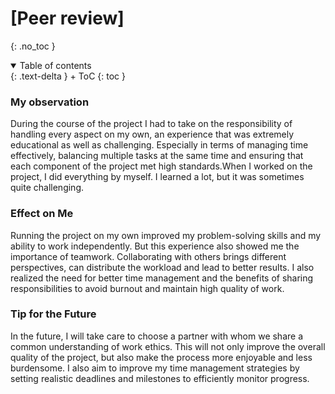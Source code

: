 # [Peer review]
{: .no_toc }

<details open markdown="block">
{: .text-delta }
<summary>Table of contents</summary>
+ ToC
{: toc }
</details>



### My observation

During the course of the project I had to take on the responsibility of handling every aspect on my own, an experience that was extremely educational as well as challenging. Especially in terms of managing time effectively, balancing multiple tasks at the same time and ensuring that each component of the project met high standards.When I worked on the project, I did everything by myself. I learned a lot, but it was sometimes quite challenging. 

### Effect on Me
Running the project on my own improved my problem-solving skills and my ability to work independently. But this experience also showed me the importance of teamwork. Collaborating with others brings different perspectives, can distribute the workload and lead to better results. I also realized the need for better time management and the benefits of sharing responsibilities to avoid burnout and maintain high quality of work.

### Tip for the Future
In the future, I will take care to choose a partner with whom we share a common understanding of work ethics. This will not only improve the overall quality of the project, but also make the process more enjoyable and less burdensome. I also aim to improve my time management strategies by setting realistic deadlines and milestones to efficiently monitor progress. 
